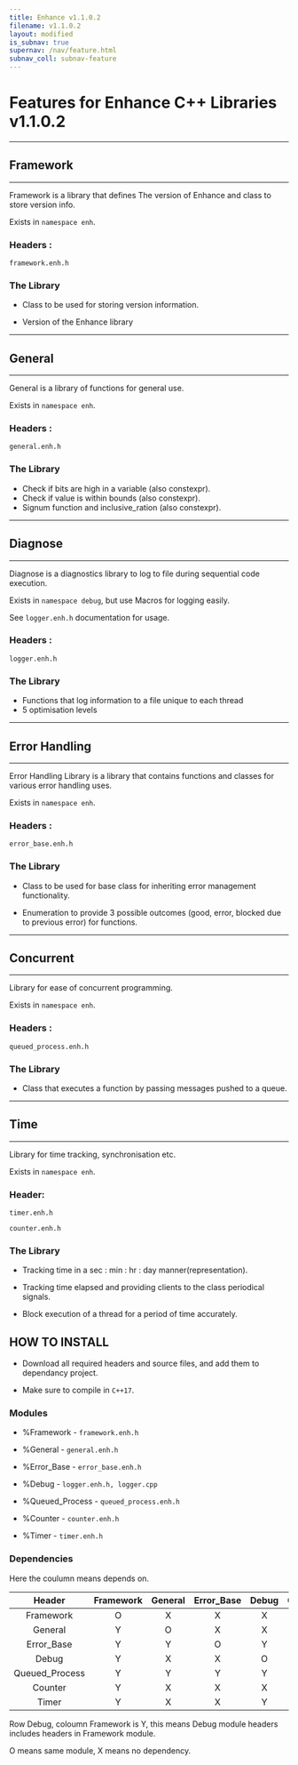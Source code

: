 ```yaml
---
title: Enhance v1.1.0.2
filename: v1.1.0.2
layout: modified
is_subnav: true
supernav: /nav/feature.html
subnav_coll: subnav-feature
---
```


# Features for Enhance C++ Libraries v1.1.0.2 

_______________________________________________________________________________
## Framework
_______________________________________________________________________________

Framework is a library that defines The version of Enhance and class to store
version info.

Exists in `namespace enh`.

### Headers :

`framework.enh.h`

### The Library 

* Class to be used for storing version information.

* Version of the Enhance library


_______________________________________________________________________________
## General
_______________________________________________________________________________

General is a library of functions for general use.

Exists in `namespace enh`.

### Headers :

`general.enh.h`

### The Library 

* Check if bits are high in a variable (also constexpr).
* Check if value is within bounds (also constexpr).
* Signum function and inclusive_ration (also constexpr).

_______________________________________________________________________________
## Diagnose
_______________________________________________________________________________

Diagnose is a diagnostics library to log to file during sequential code 
execution.

Exists in `namespace debug`, but use Macros for logging easily.

See `logger.enh.h` documentation for usage.

### Headers :

`logger.enh.h`

### The Library 

* Functions that log information to a file unique to each thread
* 5 optimisation levels


_______________________________________________________________________________
## Error Handling
_______________________________________________________________________________

Error Handling Library is a library that contains functions and classes for 
various error handling uses.

Exists in `namespace enh`.

### Headers :

`error_base.enh.h`

### The Library 

* Class to be used for base class for inheriting error management functionality.

* Enumeration to provide 3 possible outcomes (good, error, blocked due to 
previous error) for functions.

_______________________________________________________________________________
## Concurrent
_______________________________________________________________________________

Library for ease of concurrent programming.

Exists in `namespace enh`.

### Headers :

`queued_process.enh.h`

### The Library 

* Class that executes a function by passing messages pushed to a queue.

_______________________________________________________________________________
## Time
_______________________________________________________________________________

Library for time tracking, synchronisation etc. 

Exists in `namespace enh`.

### Header:

`timer.enh.h`

`counter.enh.h`

### The Library 

* Tracking time in a sec : min : hr : day manner(representation).

* Tracking time elapsed and providing clients to the class periodical signals.

* Block execution of a thread for a period of time accurately.

## HOW TO INSTALL 

* Download all required headers and source files, and add them to dependancy 
project.

* Make sure to compile in `C++17`.

### Modules

* %Framework - `framework.enh.h`

* %General - `general.enh.h`

* %Error_Base - `error_base.enh.h`

* %Debug - `logger.enh.h, logger.cpp`

* %Queued_Process - `queued_process.enh.h`

* %Counter - `counter.enh.h`

* %Timer - `timer.enh.h`

### Dependencies

Here the coulumn means depends on.

| Header                | Framework |  General  |  Error_Base | Debug | Queued_Process  | Counter | Timer |
|         :----:        |  :----:   |  :----:   |   :---:     | :---: |      :---:      |  :---:  | :---: |
| Framework             | O         | X         | X           | X     | X               | X       | X     |
| General               | Y         | O         | X           | X     | X               | X       | X     |
| Error_Base            | Y         | Y         | O           | Y     | X               | X       | X     |
| Debug                 | Y         | X         | X           | O     | X               | X       | X     |
| Queued_Process        | Y         | Y         | Y           | Y     | O               | X       | X     |
| Counter               | Y         | X         | X           | X     | X               | O       | X     |
| Timer                 | Y         | X         | X           | Y     | X               | X       | O     |

Row Debug, coloumn Framework is Y, this means Debug module headers includes headers in Framework module.

O means same module, X means no dependency.

